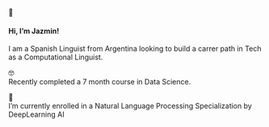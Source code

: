 👋  <h4> Hi, I’m Jazmin! </h4>

I am a Spanish Linguist from Argentina looking to build a carrer path in Tech as a Computational Linguist. 

🤓  
Recently completed a 7 month course in Data Science. 

📖  
I’m currently enrolled in a Natural Language Processing Specialization by DeepLearning AI


<!---
kokeshita/kokeshita is a ✨ special ✨ repository because its `README.md` (this file) appears on your GitHub profile.
You can click the Preview link to take a look at your changes.
--->

